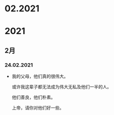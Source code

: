 # 02.2021


# 2021

## 2月

### 24.02.2021

- 我的父母，他们真的很伟大。

    或许我这辈子都无法成为伟大无私及他们一半的人。

    他们善良，他们朴素。

    上帝，请你对他们好一些。
